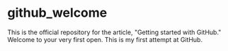 # github_welcome
This is the official repository for the article, "Getting started with GitHub." Welcome to your very first open.
This is my first attempt at GitHub.
